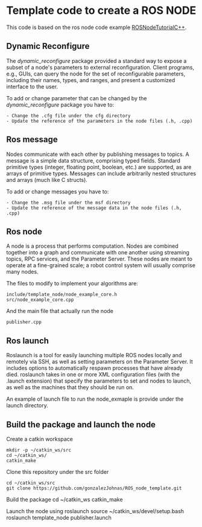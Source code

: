 # Template code to create a ROS NODE

This code is based on the ros node code example  [ROSNodeTutorialC++](http://wiki.ros.org/ROSNodeTutorialC%2B%2B).


## Dynamic Reconfigure
The <em>dynamic_reconfigure</em> package provided a standard way to expose a subset of a node's parameters to external reconfiguration. Client programs, e.g., GUIs, can query the node for the set of reconfigurable parameters, including their names, types, and ranges, and present a customized interface to the user.

To add or change parameter that can be changed by the <em>dynamic_reconfigure</em> package you have to:
    
    - Change the .cfg file under the cfg directory
    - Update the reference of the parameters in the node files (.h, .cpp)


## Ros message
Nodes communicate with each other by publishing messages to topics. A message is a simple data structure, comprising typed fields. Standard primitive types (integer, floating point, boolean, etc.) are supported, as are arrays of primitive types. Messages can include arbitrarily nested structures and arrays (much like C structs).

To add or change messages you have to:

    - Change the .msg file under the msf directory
    - Update the reference of the message data in the node files (.h, .cpp)


## Ros node
A node is a process that performs computation. Nodes are combined together into a graph and communicate with one another using streaming topics, RPC services, and the Parameter Server. These nodes are meant to operate at a fine-grained scale; a robot control system will usually comprise many nodes. 

The files to modify to implement your algorithms are:

    include/template_node/node_example_core.h
    src/node_example_core.cpp

And the main file that actually run the node

    publisher.cpp

## Ros launch 
Roslaunch is a tool for easily launching multiple ROS nodes locally and remotely via SSH, as well as setting parameters on the Parameter Server. It includes options to automatically respawn processes that have already died. roslaunch takes in one or more XML configuration files (with the .launch extension) that specify the parameters to set and nodes to launch, as well as the machines that they should be run on.

An example of launch file to run the node_exmaple is provide under the launch directory.

## Build the package and launch the node
Create a catkin workspace

    mkdir -p ~/catkin_ws/src
    cd ~/catkin_ws/
    catkin_make

Clone this repository under the src folder

    cd ~/catkin_ws/src
    git clone https://github.com/gonzalezJohnas/ROS_node_template.git

Build the package
    cd ~/catkin_ws
    catkin_make

Launch the node using roslaunch
    source ~/catkin_ws/devel/setup.bash
    roslaunch template_node publisher.launch 